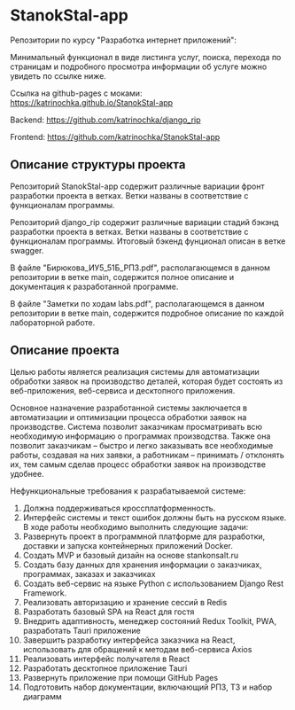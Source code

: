 # StanokStal-app
Репозитории по курсу "Разработка интернет приложений": 

Минимальный функционал в виде листинга услуг, поиска, перехода по страницам и подробного просмотра информации об услуге можно увидеть по ссылке ниже.

Ссылка на github-pages с моками: https://katrinochka.github.io/StanokStal-app

Backend:  https://github.com/katrinochka/django_rip 

Frontend: https://github.com/katrinochka/StanokStal-app

## Описание структуры проекта
Репозиторий StanokStal-app содержит различные вариации фронт разработки проекта в ветках. Ветки названы в соответствие с функционалам программы.

Репозиторий django_rip содержит различные вариации стадий бэкэнд разработки проекта в ветках. Ветки названы в соответствие с функционалам программы. Итоговый бэкенд фунционал описан в ветке swagger.

В файле "Бирюкова_ИУ5_51Б_РПЗ.pdf", располагающемся в данном репозитории в ветке main, содержится полное описание и документация к разработанной программе.

В файле "Заметки по ходам labs.pdf", располагающемся в данном репозитории в ветке main, содержится подробное описание по каждой лабораторной работе.

## Описание проекта
Целью работы является реализация системы для автоматизации обработки заявок на производство деталей, которая будет состоять из веб-приложения, веб-сервиса и десктопного приложения. 

Основное назначение разработанной системы заключается в автоматизации и оптимизации процесса обработки заявок на производстве. Система позволит заказчикам просматривать всю необходимую информацию о программах производства. Также она позволит заказчикам – быстро и легко заказывать все необходимые работы, создавая на них заявки, а работникам – принимать / отклонять их, тем самым сделав процесс обработки заявок на производстве удобнее.

Нефункциональные требования к разрабатываемой системе:
1.	Должна поддерживаться кроссплатформенность.
2.	Интерфейс системы и текст ошибок должны быть на русском языке.
В ходе работы необходимо выполнить следующие задачи:
1.	Развернуть проект в программной платформе для разработки, доставки и запуска контейнерных приложений Docker.
2.	Создать MVP и базовый дизайн на основе stankonsalt.ru
3.	Создать базу данных для хранения информации о заказчиках, программах, заказах и заказчиках
4.	Создать веб-сервис на языке Python с использованием Django Rest Framework. 
5.	Реализовать авторизацию и хранение сессий в Redis
6.	Разработать базовый SPA на React для гостя
7.	Внедрить адаптивность, менеджер состояний Redux Toolkit, PWА, разработать Tauri приложение
8.	Завершить разработку интерфейса заказчика на React, использовать для обращений к методам веб-сервиса Axios
9.	Реализовать интерфейс получателя в React
10.	Разработать десктопное приложение Tauri
11.	Развернуть приложение при помощи GitHub Pages
12.	Подготовить набор документации, включающий РПЗ, ТЗ и набор диаграмм

